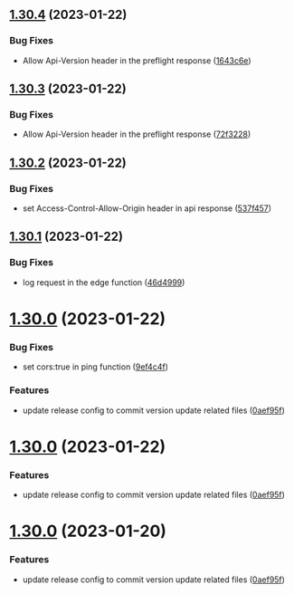 ## [1.30.4](https://github.com/carlo-ltk/api-versioning/compare/v1.30.3...v1.30.4) (2023-01-22)


### Bug Fixes

* Allow Api-Version header in the preflight response ([1643c6e](https://github.com/carlo-ltk/api-versioning/commit/1643c6ef8464a8d0a1b1f8cada37fa1ca827b43b))

## [1.30.3](https://github.com/carlo-ltk/api-versioning/compare/v1.30.2...v1.30.3) (2023-01-22)


### Bug Fixes

* Allow Api-Version header in the preflight response ([72f3228](https://github.com/carlo-ltk/api-versioning/commit/72f322891edd905b2a1d25260c40297a1ab3128d))

## [1.30.2](https://github.com/carlo-ltk/api-versioning/compare/v1.30.1...v1.30.2) (2023-01-22)


### Bug Fixes

* set Access-Control-Allow-Origin header in api response ([537f457](https://github.com/carlo-ltk/api-versioning/commit/537f45721f2b68c86653ca1bdeec9d2b6564713c))

## [1.30.1](https://github.com/carlo-ltk/api-versioning/compare/v1.30.0...v1.30.1) (2023-01-22)


### Bug Fixes

* log request in the edge function ([46d4999](https://github.com/carlo-ltk/api-versioning/commit/46d4999b138700c075a44dab3229d2aec12be748))

# [1.30.0](https://github.com/carlo-ltk/api-versioning/compare/v1.29.0...v1.30.0) (2023-01-22)


### Bug Fixes

* set cors:true in ping function ([9ef4c4f](https://github.com/carlo-ltk/api-versioning/commit/9ef4c4f73a0500c37c5dbf758f1f4a53036f1f2c))


### Features

* update release config to commit version update related files ([0aef95f](https://github.com/carlo-ltk/api-versioning/commit/0aef95fd804fdad2976e460011efdf5c75ab972a))

# [1.30.0](https://github.com/carlo-ltk/api-versioning/compare/v1.29.0...v1.30.0) (2023-01-22)


### Features

* update release config to commit version update related files ([0aef95f](https://github.com/carlo-ltk/api-versioning/commit/0aef95fd804fdad2976e460011efdf5c75ab972a))

# [1.30.0](https://github.com/carlo-ltk/api-versioning/compare/v1.29.0...v1.30.0) (2023-01-20)


### Features

* update release config to commit version update related files ([0aef95f](https://github.com/carlo-ltk/api-versioning/commit/0aef95fd804fdad2976e460011efdf5c75ab972a))
